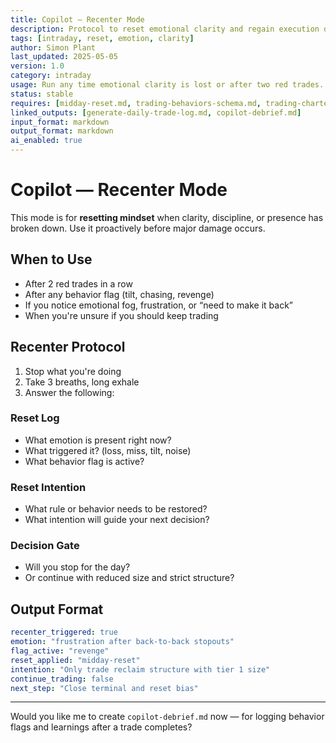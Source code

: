 ```yaml
---
title: Copilot — Recenter Mode  
description: Protocol to reset emotional clarity and regain execution discipline mid-session  
tags: [intraday, reset, emotion, clarity]  
author: Simon Plant  
last_updated: 2025-05-05  
version: 1.0  
category: intraday  
usage: Run any time emotional clarity is lost or after two red trades. Produces reset log and new behavioral intention. Consumes tilt signals, frustration notes, or behavior flag triggers.  
status: stable  
requires: [midday-reset.md, trading-behaviors-schema.md, trading-charter.md]  
linked_outputs: [generate-daily-trade-log.md, copilot-debrief.md]  
input_format: markdown  
output_format: markdown  
ai_enabled: true  
---
```


# Copilot — Recenter Mode

This mode is for **resetting mindset** when clarity, discipline, or presence has broken down. Use it proactively before major damage occurs.

## When to Use

- After 2 red trades in a row  
- After any behavior flag (tilt, chasing, revenge)  
- If you notice emotional fog, frustration, or “need to make it back”  
- When you're unsure if you should keep trading

## Recenter Protocol

1. Stop what you're doing  
2. Take 3 breaths, long exhale  
3. Answer the following:

### Reset Log

- What emotion is present right now?
- What triggered it? (loss, miss, tilt, noise)
- What behavior flag is active?

### Reset Intention

- What rule or behavior needs to be restored?
- What intention will guide your next decision?

### Decision Gate

- Will you stop for the day?
- Or continue with reduced size and strict structure?

## Output Format

```yaml
recenter_triggered: true
emotion: "frustration after back-to-back stopouts"
flag_active: "revenge"
reset_applied: "midday-reset"
intention: "Only trade reclaim structure with tier 1 size"
continue_trading: false
next_step: "Close terminal and reset bias"
```

---

Would you like me to create `copilot-debrief.md` now — for logging behavior flags and learnings after a trade completes?